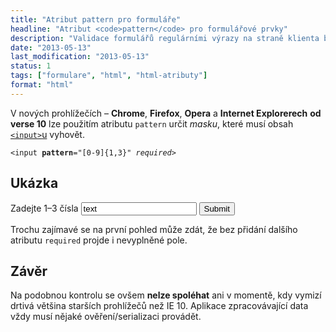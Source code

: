 ```yaml
---
title: "Atribut pattern pro formuláře"
headline: "Atribut <code>pattern</code> pro formulářové prvky"
description: "Validace formulářů regulárními výrazy na straně klienta bez JavaScriptu."
date: "2013-05-13"
last_modification: "2013-05-13"
status: 1
tags: ["formulare", "html", "html-atributy"]
format: "html"
---
```


<p>V nových prohlížečích – <b>Chrome</b>, <b>Firefox</b>, <b>Opera</b> a <b>Internet Explorerech</b> <b>od verse 10</b> lze použitím atributu <code>pattern</code> určit <i>masku</i>, které musí obsah <a href="/input"><code>&lt;input></code>u</a> vyhovět.
<pre><code>&lt;input <b>pattern</b>="[0-9]{1,3}" <i>required</i>></code></pre>

<!-- HTML ukázka -->
<h2>Ukázka</h2>
<form action="?" onsubmit="alert('Jako úspěšně odesláno'); return false">
<label>Zadejte 1–3 čísla <input pattern="[0-9]{1,3}" required value="text"></label>
<input type=submit>
</form>
<!-- / konec ukázky -->

<p>Trochu zajímavé se na první pohled může zdát, že bez přidání dalšího atributu <code>required</code> projde i nevyplněné pole.

<h2>Závěr</h2>
<p>Na podobnou kontrolu se ovšem <b>nelze spoléhat</b> ani v momentě, kdy vymizí drtivá většina starších prohlížečů než IE 10. Aplikace zpracovávající data vždy musí nějaké ověření/serializaci provádět. 